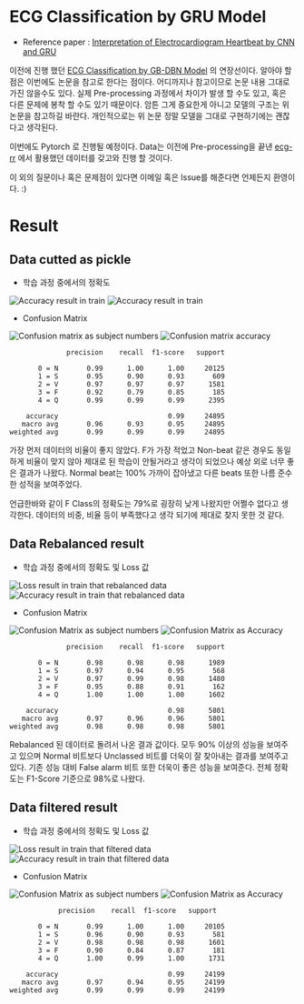 # ECG Classification by GRU Model
- Reference paper : [Interpretation of Electrocardiogram Heartbeat by CNN and GRU](https://www.hindawi.com/journals/cmmm/2021/6534942/)

이전에 진행 했던 [ECG Classification by GB-DBN Model](https://github.com/insung3511) 의 연장선이다. 알아야 할 점은 이번에도 논문을 참고로 한다는 점이다. 어디까지나 참고이므로 논문 내용 그대로 가진 않을수도 있다. 실제 Pre-processing 과정에서 차이가 발생 할 수도 있고, 혹은 다른 문제에 봉착 할 수도 있기 때문이다. 암튼 그게 중요한게 아니고 모델의 구조는 위 논문을 참고하길 바란다. 개인적으로는 위 논문 정말 모델을 그대로 구현하기에는 괜찮다고 생각된다.

이번에도 Pytorch 로 진행될 예정이다. Data는 이전에 Pre-processing을 끝낸 [ecg-rr](https://github.com/ecg-rr) 에서 활용했던 데이터를 갖고와 진행 할 것이다.

이 외의 질문이나 혹은 문제점이 있다면 이메일 혹은 Issue를 해준다면 언제든지 환영이다. :)

# Result
## Data cutted as pickle
- 학습 과정 중에서의 정확도

![Accuracy result in train](./docs/fig1.png)
![Accuracy result in train](./docs/fig2.png)

- Confusion Matrix

![Confusion matrix as subject numbers](./docs/fig3.png)
![Confusion matrix accuracy](./docs/fig4.png)

```
              precision    recall  f1-score   support

       0 = N       0.99      1.00      1.00     20125
       1 = S       0.95      0.90      0.93       609
       2 = V       0.97      0.97      0.97      1581
       3 = F       0.92      0.79      0.85       185
       4 = Q       0.99      0.99      0.99      2395

    accuracy                           0.99     24895
   macro avg       0.96      0.93      0.95     24895
weighted avg       0.99      0.99      0.99     24895
```

가장 먼저 데이터의 비율이 좋지 않았다. F가 가장 적었고 Non-beat 같은 경우도 동일하게 비율이 맞지 않아 제대로 된 학습이 안될거라고 생각이 되었으나 예상 외로 너무 좋은 결과가 나왔다. Normal beat는 100% 가까이 잡아냈고 다른 beats 또한 나름 준수한 성적을 보여주었다. 

언급한바와 같이 F Class의 정확도는 79%로 굉장히 낮게 나왔지만 어쩔수 없다고 생각한다. 데이터의 비중, 비율 등이 부족했다고 생각 되기에 제대로 찾지 못한 것 같다. 

## Data Rebalanced result
- 학습 과정 중에서의 정확도 및 Loss 값

![Loss result in train that rebalanced data](./docs/fig5.png)
![Accuracy result in train that rebalanced data](./docs/fig6.png)

- Confusion Matrix

![Confusion Matrix as subject numbers](./docs/fig7.png)
![Confusion Matrix as Accuracy](./docs/fig8.png)

```
              precision    recall  f1-score   support

       0 = N       0.98      0.98      0.98      1989
       1 = S       0.97      0.94      0.95       568
       2 = V       0.97      0.99      0.98      1480
       3 = F       0.95      0.88      0.91       162
       4 = Q       1.00      1.00      1.00      1602

    accuracy                           0.98      5801
   macro avg       0.97      0.96      0.96      5801
weighted avg       0.98      0.98      0.98      5801
```

Rebalanced 된 데이터로 돌려서 나온 결과 값이다. 모두 90% 이상의 성능을 보여주고 있으며 Normal 비트보다 Unclassed 비트를 더욱이 잘 찾아내는 결과를 보여주고 있다. 기존 성능 대비 False alarm 비트 또한 더욱이 좋은 성능을 보여준다. 전체 정확도는 F1-Score 기준으로 98%로 나왔다.

## Data filtered result

- 학습 과정 중에서의 정확도 및 Loss 값

![Loss result in train that filtered data](./docs/fig9.png)
![Accuracy result in train that filtered data](./docs/fig10.png)

- Confusion Matrix

![Confusion Matrix as subject numbers](./docs/fig11.png)
![Confusion Matrix as Accuracy](./docs/fig12.png)

```
            precision    recall  f1-score   support

       0 = N       0.99      1.00      1.00     20105
       1 = S       0.96      0.90      0.93       581
       2 = V       0.98      0.98      0.98      1601
       3 = F       0.90      0.84      0.87       181
       4 = Q       1.00      0.99      1.00      1731

    accuracy                           0.99     24199
   macro avg       0.97      0.94      0.95     24199
weighted avg       0.99      0.99      0.99     24199
```
